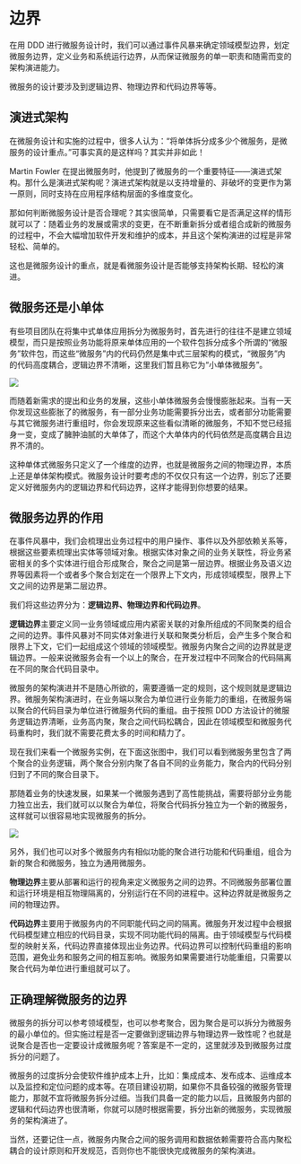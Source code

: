 # 边界

在用 DDD 进行微服务设计时，我们可以通过事件风暴来确定领域模型边界，划定微服务边界，定义业务和系统运行边界，从而保证微服务的单一职责和随需而变的架构演进能力。

微服务的设计要涉及到逻辑边界、物理边界和代码边界等等。

## 演进式架构

在微服务设计和实施的过程中，很多人认为：“将单体拆分成多少个微服务，是微服务的设计重点。”可事实真的是这样吗？其实并非如此！

Martin Fowler 在提出微服务时，他提到了微服务的一个重要特征——演进式架构。那什么是演进式架构呢？演进式架构就是以支持增量的、非破坏的变更作为第一原则，同时支持在应用程序结构层面的多维度变化。

那如何判断微服务设计是否合理呢？其实很简单，只需要看它是否满足这样的情形就可以了：随着业务的发展或需求的变更，在不断重新拆分或者组合成新的微服务的过程中，不会大幅增加软件开发和维护的成本，并且这个架构演进的过程是非常轻松、简单的。

这也是微服务设计的重点，就是看微服务设计是否能够支持架构长期、轻松的演进。

## 微服务还是小单体

有些项目团队在将集中式单体应用拆分为微服务时，首先进行的往往不是建立领域模型，而只是按照业务功能将原来单体应用的一个软件包拆分成多个所谓的“微服务”软件包，而这些“微服务”内的代码仍然是集中式三层架构的模式，“微服务”内的代码高度耦合，逻辑边界不清晰，这里我们暂且称它为“小单体微服务”。

![](https://static001.geekbang.org/resource/image/cc/eb/cc697f4e8eef2629a660d247c8a1eceb.jpg)

而随着新需求的提出和业务的发展，这些小单体微服务会慢慢膨胀起来。当有一天你发现这些膨胀了的微服务，有一部分业务功能需要拆分出去，或者部分功能需要与其它微服务进行重组时，你会发现原来这些看似清晰的微服务，不知不觉已经摇身一变，变成了臃肿油腻的大单体了，而这个大单体内的代码依然是高度耦合且边界不清的。

这种单体式微服务只定义了一个维度的边界，也就是微服务之间的物理边界，本质上还是单体架构模式。微服务设计时要考虑的不仅仅只有这一个边界，别忘了还要定义好微服务内的逻辑边界和代码边界，这样才能得到你想要的结果。

## 微服务边界的作用

在事件风暴中，我们会梳理出业务过程中的用户操作、事件以及外部依赖关系等，根据这些要素梳理出实体等领域对象。根据实体对象之间的业务关联性，将业务紧密相关的多个实体进行组合形成聚合，聚合之间是第一层边界。根据业务及语义边界等因素将一个或者多个聚合划定在一个限界上下文内，形成领域模型，限界上下文之间的边界是第二层边界。

我们将这些边界分为：**逻辑边界、物理边界和代码边界**。

**逻辑边界**主要定义同一业务领域或应用内紧密关联的对象所组成的不同聚类的组合之间的边界。事件风暴对不同实体对象进行关联和聚类分析后，会产生多个聚合和限界上下文，它们一起组成这个领域的领域模型。微服务内聚合之间的边界就是逻辑边界。一般来说微服务会有一个以上的聚合，在开发过程中不同聚合的代码隔离在不同的聚合代码目录中。

微服务的架构演进并不是随心所欲的，需要遵循一定的规则，这个规则就是逻辑边界。微服务架构演进时，在业务端以聚合为单位进行业务能力的重组，在微服务端以聚合的代码目录为单位进行微服务代码的重组。由于按照 DDD 方法设计的微服务逻辑边界清晰，业务高内聚，聚合之间代码松耦合，因此在领域模型和微服务代码重构时，我们就不需要花费太多的时间和精力了。

现在我们来看一个微服务实例，在下面这张图中，我们可以看到微服务里包含了两个聚合的业务逻辑，两个聚合分别内聚了各自不同的业务能力，聚合内的代码分别归到了不同的聚合目录下。

那随着业务的快速发展，如果某一个微服务遇到了高性能挑战，需要将部分业务能力独立出去，我们就可以以聚合为单位，将聚合代码拆分独立为一个新的微服务，这样就可以很容易地实现微服务的拆分。

![](https://static001.geekbang.org/resource/image/88/3d/88d709569367264d368b08a7d9658c3d.png)

另外，我们也可以对多个微服务内有相似功能的聚合进行功能和代码重组，组合为新的聚合和微服务，独立为通用微服务。

**物理边界**主要从部署和运行的视角来定义微服务之间的边界。不同微服务部署位置和运行环境是相互物理隔离的，分别运行在不同的进程中。这种边界就是微服务之间的物理边界。

**代码边界**主要用于微服务内的不同职能代码之间的隔离。微服务开发过程中会根据代码模型建立相应的代码目录，实现不同功能代码的隔离。由于领域模型与代码模型的映射关系，代码边界直接体现出业务边界。代码边界可以控制代码重组的影响范围，避免业务和服务之间的相互影响。微服务如果需要进行功能重组，只需要以聚合代码为单位进行重组就可以了。

## 正确理解微服务的边界

微服务的拆分可以参考领域模型，也可以参考聚合，因为聚合是可以拆分为微服务的最小单位的。但实施过程是否一定要做到逻辑边界与物理边界一致性呢？也就是说聚合是否也一定要设计成微服务呢？答案是不一定的，这里就涉及到微服务过度拆分的问题了。

微服务的过度拆分会使软件维护成本上升，比如：集成成本、发布成本、运维成本以及监控和定位问题的成本等。在项目建设初期，如果你不具备较强的微服务管理能力，那就不宜将微服务拆分过细。当我们具备一定的能力以后，且微服务内部的逻辑和代码边界也很清晰，你就可以随时根据需要，拆分出新的微服务，实现微服务的架构演进了。

当然，还要记住一点，微服务内聚合之间的服务调用和数据依赖需要符合高内聚松耦合的设计原则和开发规范，否则你也不能很快完成微服务的架构演进。




